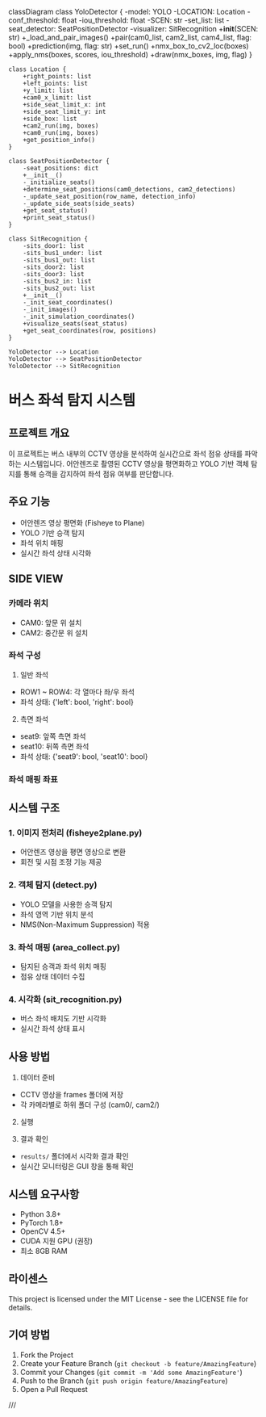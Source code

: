 classDiagram
    class YoloDetector {
        -model: YOLO
        -LOCATION: Location
        -conf_threshold: float
        -iou_threshold: float
        -SCEN: str
        -set_list: list
        -seat_detector: SeatPositionDetector
        -visualizer: SitRecognition
        +__init__(SCEN: str)
        +_load_and_pair_images()
        +pair(cam0_list, cam2_list, cam4_list, flag: bool)
        +prediction(img, flag: str)
        +set_run()
        +nmx_box_to_cv2_loc(boxes)
        +apply_nms(boxes, scores, iou_threshold)
        +draw(nmx_boxes, img, flag)
    }

    class Location {
        +right_points: list
        +left_points: list
        +y_limit: list
        +cam0_x_limit: list
        +side_seat_limit_x: int
        +side_seat_limit_y: int
        +side_box: list
        +cam2_run(img, boxes)
        +cam0_run(img, boxes)
        +get_position_info()
    }

    class SeatPositionDetector {
        -seat_positions: dict
        +__init__()
        -_initialize_seats()
        +determine_seat_positions(cam0_detections, cam2_detections)
        -_update_seat_position(row_name, detection_info)
        -_update_side_seats(side_seats)
        +get_seat_status()
        +print_seat_status()
    }

    class SitRecognition {
        -sits_door1: list
        -sits_bus1_under: list
        -sits_bus1_out: list
        -sits_door2: list
        -sits_door3: list
        -sits_bus2_in: list
        -sits_bus2_out: list
        +__init__()
        -_init_seat_coordinates()
        -_init_images()
        -_init_simulation_coordinates() 
        +visualize_seats(seat_status)
        +get_seat_coordinates(row, positions)
    }

    YoloDetector --> Location
    YoloDetector --> SeatPositionDetector
    YoloDetector --> SitRecognition


# 버스 좌석 탐지 시스템


## 프로젝트 개요

이 프로젝트는 버스 내부의 CCTV 영상을 분석하여 실시간으로 좌석 점유 상태를 파악하는 시스템입니다. 어안렌즈로 촬영된 CCTV 영상을 평면화하고 YOLO 기반 객체 탐지를 통해 승객을 감지하여 좌석 점유 여부를 판단합니다.

## 주요 기능

- 어안렌즈 영상 평면화 (Fisheye to Plane)
- YOLO 기반 승객 탐지
- 좌석 위치 매핑
- 실시간 좌석 상태 시각화

## SIDE VIEW

### 카메라 위치
- CAM0: 앞문 위 설치
- CAM2: 중간문 위 설치

### 좌석 구성
1. 일반 좌석
- ROW1 ~ ROW4: 각 열마다 좌/우 좌석
- 좌석 상태: {'left': bool, 'right': bool}

2. 측면 좌석
- seat9: 앞쪽 측면 좌석
- seat10: 뒤쪽 측면 좌석
- 좌석 상태: {'seat9': bool, 'seat10': bool}

### 좌석 매핑 좌표



## 시스템 구조

### 1. 이미지 전처리 (fisheye2plane.py)
- 어안렌즈 영상을 평면 영상으로 변환
- 회전 및 시점 조정 기능 제공

### 2. 객체 탐지 (detect.py)
- YOLO 모델을 사용한 승객 탐지
- 좌석 영역 기반 위치 분석
- NMS(Non-Maximum Suppression) 적용

### 3. 좌석 매핑 (area_collect.py)
- 탐지된 승객과 좌석 위치 매핑
- 점유 상태 데이터 수집

### 4. 시각화 (sit_recognition.py)
- 버스 좌석 배치도 기반 시각화
- 실시간 좌석 상태 표시


## 사용 방법

1. 데이터 준비
- CCTV 영상을 frames 폴더에 저장
- 각 카메라별로 하위 폴더 구성 (cam0/, cam2/)

2. 실행

3. 결과 확인
- `results/` 폴더에서 시각화 결과 확인
- 실시간 모니터링은 GUI 창을 통해 확인

## 시스템 요구사항

- Python 3.8+
- PyTorch 1.8+
- OpenCV 4.5+
- CUDA 지원 GPU (권장)
- 최소 8GB RAM

## 라이센스

This project is licensed under the MIT License - see the LICENSE file for details.

## 기여 방법

1. Fork the Project
2. Create your Feature Branch (`git checkout -b feature/AmazingFeature`)
3. Commit your Changes (`git commit -m 'Add some AmazingFeature'`)
4. Push to the Branch (`git push origin feature/AmazingFeature`)
5. Open a Pull Request

///
